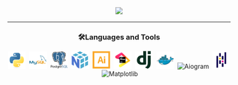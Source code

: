 
<div id="header" align="center">
  <img src="https://media.tenor.com/PFRrXZYV-g0AAAAC/aang-avatar.gif" width="50%"/>
</div>
<hr>

<div align="center">
  <h3>🛠️Languages and Tools</h3>
</div>

<div align="center">
  <img src="https://github.com/devicons/devicon/blob/master/icons/python/python-original.svg" title="Python"  alt="Python" width="40" height="40"/>&nbsp;
  <img src="https://github.com/devicons/devicon/blob/master/icons/mysql/mysql-original-wordmark.svg" title="MySQL"  alt="MySQL" width="40" height="40"/>&nbsp;
  <img src="https://github.com/devicons/devicon/blob/master/icons/postgresql/postgresql-original-wordmark.svg" title="PostgreSQL"  alt="PostgreSQL" width="40" height="40"/>&nbsp;
  <img src="https://github.com/devicons/devicon/blob/master/icons/numpy/numpy-original.svg" title="NumPy"  alt="NumPy" width="40" height="40"/>&nbsp;
  <img src="https://github.com/devicons/devicon/blob/master/icons/illustrator/illustrator-line.svg" title="AI"  alt="AI" width="40" height="40"/>&nbsp;
  <img src="https://github.com/devicons/devicon/blob/master/icons/jetbrains/jetbrains-original.svg" title="JB"  alt="JB" width="40" height="40"/>&nbsp;
  <img src="https://github.com/devicons/devicon/blob/master/icons/django/django-plain.svg" title="DJ"  alt="DJ" width="40" height="40"/>&nbsp;
  <img src="https://github.com/devicons/devicon/blob/master/icons/docker/docker-original.svg" title="Docker"  alt="Docker" width="40" height="40"/>&nbsp;
  <img src="https://avatars.githubusercontent.com/u/33784865?s=280&v=4" title="Aiogram"  alt="Aiogram" width="40" height="40"/>&nbsp;
  <img src="https://github.com/devicons/devicon/blob/master/icons/pandas/pandas-original.svg" title="Pandas"  alt="Pandas" width="40" height="40"/>&nbsp;
  <img src="https://seeklogo.com/images/M/matplotlib-logo-7676870AC0-seeklogo.com.png" title="Matplotlib"  alt="Matplotlib" width="40" height="40"/>&nbsp;
</div>
